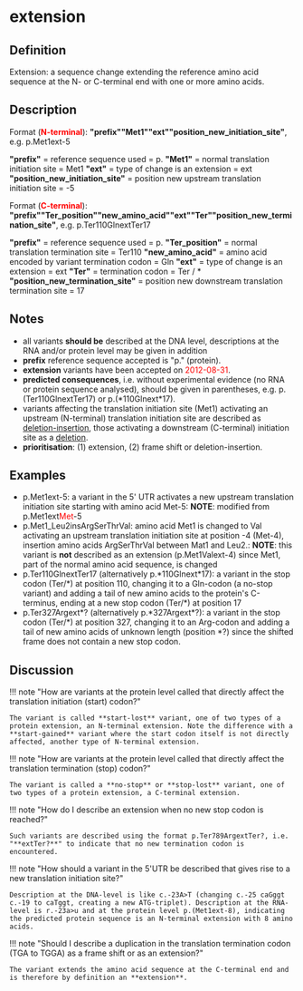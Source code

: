 # extension

## Definition

Extension: a sequence change extending the reference amino acid sequence at the N- or C-terminal end with one or more amino acids.

## Description

Format (**<font color="red">N-terminal</font>**):  **"prefix""Met1""ext""position_new_initiation_site"**,  e.g. p.Met1ext-5

**"prefix"**  =  reference sequence used  =  p.
**"Met1"**  =  normal translation initiation site  =  Met1
**"ext"**  =  type of change is an extension =  ext
**"position_new_initiation_site"**  =  position new upstream translation initiation site =  -5

Format (**<font color="red">C-terminal</font>**):  **"prefix""Ter_position""new_amino_acid""ext""Ter""position_new_termination_site"**,  e.g. p.Ter110GlnextTer17

**"prefix"**  =  reference sequence used  =  p.
**"Ter_position"**  =  normal translation termination site  =  Ter110
**"new_amino_acid"**  =  amino acid encoded by variant termination codon  =  Gln
**"ext"**  =  type of change is an extension =  ext
**"Ter"**  =  termination codon = Ter / \*
**"position_new_termination_site"**  =  position new downstream translation termination site =  17

## Notes

* all variants **should be** described at the DNA level, descriptions at the RNA and/or protein level may be given in addition
* **prefix** reference sequence accepted is "p." (protein).
* **extension** variants have been accepted on <font color="red">2012-08-31</font>.
* **predicted consequences**, i.e. without experimental evidence (no RNA or protein sequence analysed), should be given in parentheses, e.g. p.(Ter110GlnextTer17) or p.(\*110Glnext\*17).
* variants affecting the translation initiation site (Met1) activating an upstream (N-terminal) translation initiation site are described as [deletion-insertion](../delins/), those activating a downstream (C-terminal)  initiation site as a [deletion](../deletion/).
* **prioritisation**: (1) extension, (2) frame shift or deletion-insertion.
## Examples

* p.Met1ext-5: a variant in the 5' UTR activates a new upstream translation initiation site starting with amino acid Met-5: **NOTE**: modified from p.Met1ext<font color="red">Met</font>-5
* p.Met1_Leu2insArgSerThrVal: amino acid Met1 is changed to Val activating an upstream translation initiation site at position -4 (Met-4), insertion amino acids ArgSerThrVal between Mat1 and Leu2.: **NOTE**:    this variant is **not** described as an extension (p.Met1Valext-4) since Met1, part of the normal amino acid sequence, is changed
* p.Ter110GlnextTer17  (alternatively p.\*110Glnext\*17): a variant in the stop codon (Ter/\*) at position 110, changing it to a Gln-codon (a no-stop variant) and adding a tail of new amino acids to the protein's C-terminus, ending at a new stop codon (Ter/\*) at position 17
* p.Ter327Argext\*? (alternatively p.\*327Argext\*?): a variant in the stop codon (Ter/\*) at position 327, changing it to an Arg-codon and adding a tail of new amino acids of unknown length (position \*?) since the shifted frame does not contain a new stop codon.
## Discussion

!!! note "How are variants at the protein level called that directly affect the translation initiation (start) codon?"

    The variant is called **start-lost** variant, one of two types of a protein extension, an N-terminal extension. Note the difference with a **start-gained** variant where the start codon itself is not directly affected, another type of N-terminal extension.

!!! note "How are variants at the protein level called that directly affect the translation termination (stop) codon?"

    The variant is called a **no-stop** or **stop-lost** variant, one of two types of a protein extension, a C-terminal extension.

!!! note "<a name='noend'></a>How do I describe an extension when no new stop codon is reached?"

    Such variants are described using the format p.Ter789ArgextTer?, i.e. "**extTer?**" to indicate that no new termination codon is encountered.

!!! note "How should a variant in the 5'UTR be described that gives rise to a new translation initiation site?"

    Description at the DNA-level is like c.-23A>T (changing c.-25 caGggt c.-19 to caTggt, creating a new ATG-triplet). Description at the RNA-level is r.-23a>u and at the protein level p.(Met1ext-8), indicating the predicted protein sequence is an N-terminal extension with 8 amino acids.

!!! note "Should I describe a duplication in the translation termination codon (TGA to TGGA) as a frame shift or as an extension?"

    The variant extends the amino acid sequence at the C-terminal end and is therefore by definition an **extension**.
